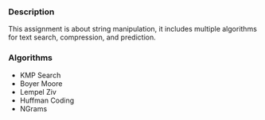 ### Description
This assignment is about string manipulation, it includes multiple algorithms for text search, compression, and prediction.

### Algorithms
- KMP Search
- Boyer Moore
- Lempel Ziv
- Huffman Coding
- NGrams
